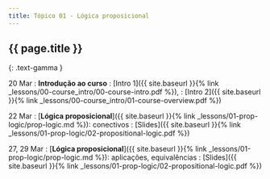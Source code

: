 ```yaml
---
title: Tópico 01 - Lógica proposicional
---
```


## {{ page.title }}
{: .text-gamma }

20 Mar
: **Introdução ao curso**
  : [Intro 1]({{ site.baseurl }}{% link _lessons/00-course_intro/00-course-intro.pdf %}),
  : [Intro 2]({{ site.baseurl }}{% link _lessons/00-course_intro/01-course-overview.pdf %})

22 Mar
: [**Lógica proposicional**]({{ site.baseurl }}{% link _lessons/01-prop-logic/prop-logic.md %}): conectivos
  : [Slides]({{ site.baseurl }}{% link _lessons/01-prop-logic/02-propositional-logic.pdf %})

27, 29 Mar
: [**Lógica proposicional**]({{ site.baseurl }}{% link _lessons/01-prop-logic/prop-logic.md %}): aplicações, equivalências
  : [Slides]({{ site.baseurl }}{% link _lessons/01-prop-logic/02-propositional-logic.pdf %})

